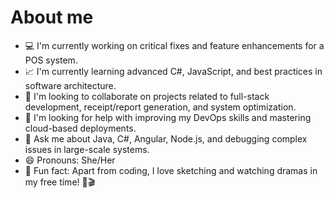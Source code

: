 # About me 




- 💻 I'm currently working on critical fixes and feature enhancements for a POS system.
- 📈 I'm currently learning advanced C#, JavaScript, and best practices in software architecture.
- 👯 I'm looking to collaborate on projects related to full-stack development, receipt/report generation, and system optimization.
- 🤔 I'm looking for help with improving my DevOps skills and mastering cloud-based deployments.
- 💬 Ask me about Java, C#, Angular, Node.js, and debugging complex issues in large-scale systems.
- 😄 Pronouns: She/Her 
- 📌 Fun fact: Apart from coding, I love sketching and watching dramas in my free time! 🎨🎬
  
